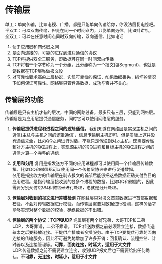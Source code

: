 # 传输层

单工：单向传输，比如电视、广播。都是只能单向传输给你，你没法回复电视吧。
半双工：可以双向传输，但是在同一个时间点内，只能单向通信。比如对讲机。
全双工：可以在任意时间点同时双向传输，双向通信。比如电话

1. 位于应用层和网络层之间
2. 是面向连接的、可靠的进程到进程通信的协议
3. TCP将提供双全工服务，即数据可在同一时间双向传播
4. TCP将若干个字节称为一个分组，此分组称为一个报文段(Segment)，也就是说数据在TCP层称做报文段
5. 对可靠性要求高的上层协议，实现可靠性的保证，如果数据丢失、损坏的情况下如何保证可靠性。网络层只管传递数据，成功与否并不关心。

## 传输层的功能

传输层是只有主机才有的层次，中间的网路设备，最多只有三层，只能到网络层。
传输层是为应用层提供通信服务，同时它可以使用网络层的服务。
1. **传输层提供进程和进程之间的逻辑通信。**
我们知道在网络层是实现主机之间的通信(主机与主机之间的逻辑通信)，信息传输到主机即可。但是实际上这并没有通信完全，比如QQ之间进行对话，不能只是传递到对方主机，还需要传递到对方主机的QQ进程上，实现源主机的QQ进程和目标主机的QQ进程之间的通信才算一个完整的通信。

2. **复用和分用**
复用是指发送方不同的应用进程都可以使用同一个传输层传输数据。比如QQ和微信都可以使用同一个传输层协议来进行发送数据。<br/>
分用是指接收方的传输层在剥去报文的首部后能够把这些数据正确交付到目的应用进程。是指传输层接收到的是多个进程的数据，比如QQ和微信的，因此需要分别交付给QQ和微信来进行处理，也就是分开处理。

3. **传输层对收到的报文进行差错检测**
在网络层只对报文首部数据进行首部数据和校验，不会对传输数据进行校验，而传输层需要对数据进行检测，这样的话才能够实现对整个数据的校验，确保数据的不出错。
4. **传输层的两个协议：TCP和UDP**
纯属层有两个好兄弟，大哥TCP和二弟UDP，大哥靠谱，二弟不靠谱。
TCP:传送数据之前必须建立连接，数据传送结束之后要释放连接。不提供广播或者多播服务。由于TCP要提供可靠的面向连接的传输服务，因此不可避免地增加了许多开销：回复确认、流程控制、计时器以及连接管理等。**可靠，面向连接，时延大，适用于大文件**<br>
UDP:传送数据之前不需要建立连接，收到UDP报文后也不需要给出任何确认。**不可靠，无连接，时延小，适用于小文件**
